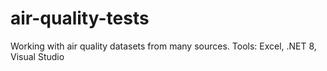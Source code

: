 # air-quality-tests
Working with air quality datasets from many sources. Tools: Excel, .NET 8, Visual Studio
